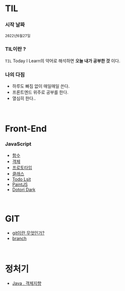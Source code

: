 # TIL

### 시작 날짜
 `2022년6월27일`

### TIL이란 ?
`TIL` Today I Learn의 약어로 해석하면 **오늘 내가 공부한 것** 이다.

### 나의 다짐
* 하루도 빠짐 없이 매일매일 쓴다.
* 프론트엔드 위주로 공부를 한다.
* 열심히 한다.. 
 <br/><br/><br/>

# Front-End

   ### JavaScript  
- [함수](https://github.com/KIMHUEMANG/MyTIL/blob/master/JS/function.md)
- <a href ="https://github.com/KIMHUEMANG/MyTIL/blob/master/JS/Object.md">객체</a>
- [프로토타입](https://github.com/KIMHUEMANG/MyTIL/blob/master/JS/Object2.md)
- [클래스](https://github.com/KIMHUEMANG/MyTIL/blob/master/JS/class.md)
- <a href ="https://github.com/KIMHUEMANG/Javascript-for-Beginners/tree/main/%232%20%5B2021%20UPDATE%5D%20WELCOME%20TO%20JAVASCRIPT">Todo Lsit<a>
- <a href ="https://github.com/KIMHUEMANG/Javascript-for-Beginners/tree/main/PaintJS">PaintJS</a>
- [Dotori Dark](https://github.com/KIMHUEMANG/DotoriDark)

 <br/>
 
# GIT

- <a href ="https://github.com/KIMHUEMANG/MyTIL/blob/master/git/basic.md">git이란 무엇인가?<a>
- [branch](https://github.com/KIMHUEMANG/MyTIL/blob/master/git/branch.md)

<br/>

# 정처기
- [Java , 객체지향](http://github.com/KIMHUEMANG/MyTIL/blob/master/정보처리/Java.md)